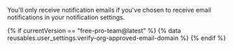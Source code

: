 You'll only receive notification emails if you've chosen to receive email notifications in your notification settings.	

{% if currentVersion == "free-pro-team@latest" %}
{% data reusables.user_settings.verify-org-approved-email-domain %}
{% endif %}